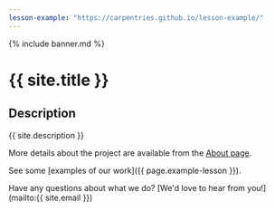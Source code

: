 ```yaml
---  
lesson-example: "https://carpentries.github.io/lesson-example/"
---    
```


{% include banner.md %}

# {{ site.title }}
  
## Description
{{ site.description }}
           
More details about the project are available from the [About page](about).
           
See some [examples of our work]({{ page.example-lesson }}).

Have any questions about what we do? [We'd love to hear from you!](mailto:{{ site.email }})
